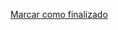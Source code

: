 <a onclick="test()" href="https://fx-learning.mgait.services/finish/ansible-playbooks1" target="_parent" class="btn primary-btn">Marcar como finalizado</a>
